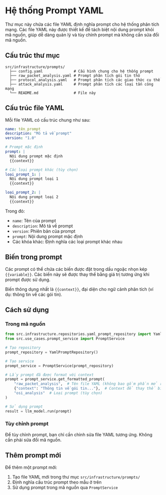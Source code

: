 # Hệ thống Prompt YAML

Thư mục này chứa các file YAML định nghĩa prompt cho hệ thống phân tích mạng. Các file YAML này được thiết kế để tách biệt nội dung prompt khỏi mã nguồn, giúp dễ dàng quản lý và tùy chỉnh prompt mà không cần sửa đổi mã nguồn.

## Cấu trúc thư mục

```
src/infrastructure/prompts/
  ├── config.yaml              # Cấu hình chung cho hệ thống prompt
  ├── raw_packet_analysis.yaml # Prompt phân tích gói tin thô
  ├── protocol_analysis.yaml   # Prompt phân tích các giao thức cụ thể
  ├── attack_analysis.yaml     # Prompt phân tích các loại tấn công mạng
  └── README.md                # File này
```

## Cấu trúc file YAML

Mỗi file YAML có cấu trúc chung như sau:

```yaml
name: tên_prompt
description: "Mô tả về prompt"
version: "1.0"

# Prompt mặc định
prompt: |
  Nội dung prompt mặc định
  {{context}}

# Các loại prompt khác (tùy chọn)
loại_prompt_1: |
  Nội dung prompt loại 1
  {{context}}

loại_prompt_2: |
  Nội dung prompt loại 2
  {{context}}
```

Trong đó:
- `name`: Tên của prompt
- `description`: Mô tả về prompt
- `version`: Phiên bản của prompt
- `prompt`: Nội dung prompt mặc định
- Các khóa khác: Định nghĩa các loại prompt khác nhau

## Biến trong prompt

Các prompt có thể chứa các biến được đặt trong dấu ngoặc nhọn kép `{{variable}}`. Các biến này sẽ được thay thế bằng giá trị tương ứng khi prompt được sử dụng.

Biến thông dụng nhất là `{{context}}`, đại diện cho ngữ cảnh phân tích (ví dụ: thông tin về các gói tin).

## Cách sử dụng

### Trong mã nguồn

```python
from src.infrastructure.repositories.yaml_prompt_repository import YamlPromptRepository
from src.use_cases.prompt_service import PromptService

# Tạo repository
prompt_repository = YamlPromptRepository()

# Tạo service
prompt_service = PromptService(prompt_repository)

# Lấy prompt đã được format với context
prompt = prompt_service.get_formatted_prompt(
    "raw_packet_analysis",  # Tên file YAML (không bao gồm phần mở rộng)
    {"context": "Thông tin về gói tin..."},  # Context để thay thế biến
    "osi_analysis"  # Loại prompt (tùy chọn)
)

# Sử dụng prompt
result = llm_model.run(prompt)
```

### Tùy chỉnh prompt

Để tùy chỉnh prompt, bạn chỉ cần chỉnh sửa file YAML tương ứng. Không cần phải sửa đổi mã nguồn.

## Thêm prompt mới

Để thêm một prompt mới:

1. Tạo file YAML mới trong thư mục `src/infrastructure/prompts/`
2. Định nghĩa cấu trúc prompt theo mẫu ở trên
3. Sử dụng prompt trong mã nguồn qua `PromptService` 